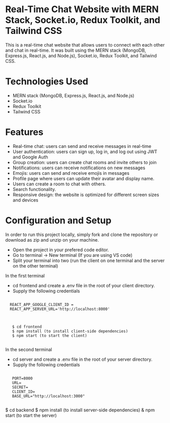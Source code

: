 # Real-Time Chat Website with MERN Stack, Socket.io, Redux Toolkit, and Tailwind CSS
 This is a real-time chat website that allows users to connect with each other and chat in real-time. It was built using the MERN stack (MongoDB, Express.js, 
 React.js, and Node.js), Socket.io, Redux Toolkit, and Tailwind CSS.

# Technologies Used
- MERN stack (MongoDB, Express.js, React.js, and Node.js)
- Socket.io
- Redux Toolkit
- Tailwind CSS

# Features
- Real-time chat: users can send and receive messages in real-time
- User authentication: users can sign up, log in, and log out using JWT and Google Auth
- Group creation: users can create chat rooms and invite others to join
- Notifications: users can receive notifications on new messages
- Emojis: users can send and receive emojis in messages
- Profile page where users can update their avatar and display name.
- Users can create a room to chat with others.
- Search functionality.
- Responsive design: the website is optimized for different screen sizes and devices

# Configuration and Setup
 In order to run this project locally, simply fork and clone the repository or download as zip and unzip on your machine.
 - Open the project in your prefered code editor.
 - Go to terminal -> New terminal (If you are using VS code)
 - Split your terminal into two (run the client on one terminal and the server on the other terminal)
     
  In the first terminal
   - cd frontend and create a .env file in the root of your client directory.
   - Supply the following credentials
  <pre><code>
  REACT_APP_GOOGLE_CLIENT_ID =
  REACT_APP_SERVER_URL='http://localhost:8000'
  </code></pre>

  <pre><code>
   $ cd frontend
   $ npm install (to install client-side dependencies)
   $ npm start (to start the client)
   </code></pre>
   
   In the second terminal
   - cd server and create a .env file in the root of your server directory.
   - Supply the following credentials
   <pre><code>
   PORT=8000
   URL=
   SECRET=
   CLIENT_ID=
   BASE_URL="http://localhost:3000"
   </code></pre>

   $ cd backend
   $ npm install (to install server-side dependencies)
   & npm start (to start the server)
   

 

  




  

